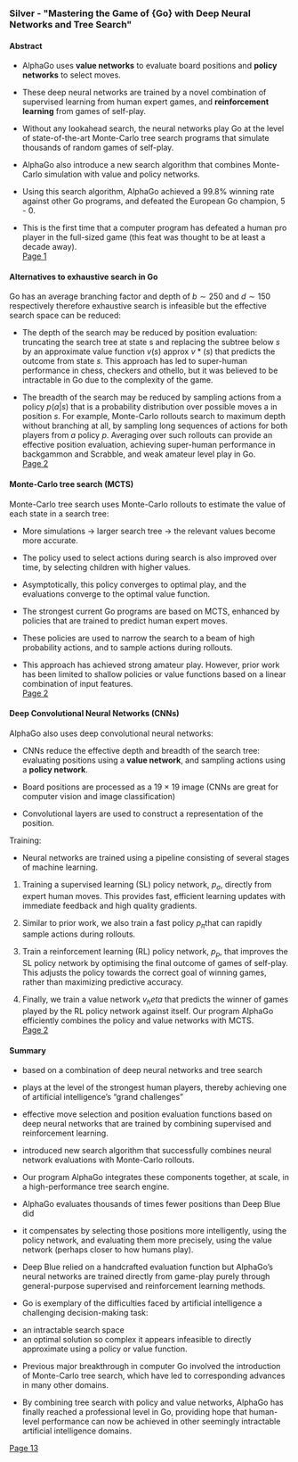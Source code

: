 ### Silver - "Mastering the Game of {Go} with Deep Neural Networks and Tree Search" ###

#### Abstract ####

* AlphaGo uses **value networks** to evaluate board positions and **policy networks** to select moves. 

* These deep neural networks are trained by a novel combination of supervised learning from human expert games, and **reinforcement learning** from games of self-play. 

* Without any lookahead search, the neural networks play Go at the level of state-of-the-art Monte-Carlo tree search programs that simulate thousands of random games of self-play. 

* AlphaGo also introduce a new search algorithm that combines Monte-Carlo simulation with value and policy networks. 

* Using this search algorithm, AlphaGo achieved a 99.8% winning rate against other Go programs, and defeated the European Go champion, 5 - 0. 

* This is the first time that a computer program has defeated a human pro player in the full-sized game (this feat was thought to be at least a decade away).   
[Page 1](sk://SilverHuangEtAl16nature#1)

#### Alternatives to exhaustive search in Go ####

Go has an average branching factor and depth of $b \sim 250$ and $d \sim 150$ respectively therefore exhaustive search is infeasible but the effective search space can be reduced:

* The depth of the search may be reduced by position evaluation: truncating the search tree at state s and replacing the subtree below $s$ by an approximate value function $v(s)$ approx $v*(s)$ that predicts the outcome from state $s$. This approach has led to super-human performance in chess, checkers and othello, but it was believed to be intractable in Go due to the complexity of the game. 

* The breadth of the search may be reduced by sampling actions from a policy $p(a|s)$ that is a probability distribution over possible moves a in position $s$. For example, Monte-Carlo rollouts search to maximum depth without branching at all, by sampling long sequences of actions for both players from $a$ policy $p$. Averaging over such rollouts can provide an effective position evaluation, achieving super-human performance in backgammon and Scrabble, and weak amateur level play in Go.   
[Page 2](sk://SilverHuangEtAl16nature#2)

#### Monte-Carlo tree search (MCTS) ####

Monte-Carlo tree search uses Monte-Carlo rollouts to estimate the value of each state in a search tree: 

* More simulations -> larger search tree -> the relevant values become more accurate. 

* The policy used to select actions during search is also improved over time, by selecting children with higher values. 

* Asymptotically, this policy converges to optimal play, and the evaluations converge to the optimal value function. 

* The strongest current Go programs are based on MCTS, enhanced by policies that are trained to predict human expert moves. 

* These policies are used to narrow the search to a beam of high probability actions, and to sample actions during rollouts. 

* This approach has achieved strong amateur play. However, prior work has been limited to shallow policies  or value functions based on a linear combination of input features.   
[Page 2](sk://SilverHuangEtAl16nature#2)

#### Deep Convolutional Neural Networks (CNNs) ####

AlphaGo also uses deep convolutional neural networks:

* CNNs reduce the effective depth and breadth of the search tree: evaluating positions using a **value network**, and sampling actions using a **policy network**.

* Board positions are processed as a 19 × 19 image (CNNs are great for computer vision and image classification)

* Convolutional layers are used to construct a representation of the position. 

Training:

* Neural networks are trained using a pipeline consisting of several stages of machine learning. 

1. Training a supervised learning (SL) policy network, $p_\sigma$, directly from expert human moves. This provides fast, efficient learning updates with immediate feedback and high quality gradients. 

2. Similar to prior work, we also train a fast policy $p_\pi$that can rapidly sample actions during rollouts. 

3. Train a reinforcement learning (RL) policy network, $p_p$, that improves the SL policy network by optimising the final outcome of games of self-play. This adjusts the policy towards the correct goal of winning games, rather than maximizing predictive accuracy. 

4. Finally, we train a value network $v_	heta$ that predicts the winner of games played by the RL policy network against itself. Our program AlphaGo efficiently combines the policy and value networks with MCTS.   
[Page 2](sk://SilverHuangEtAl16nature#2)

#### Summary ####

* based on a combination of deep neural networks and tree search

* plays at the level of the strongest human players, thereby achieving one of artificial intelligence’s “grand challenges” 

* effective move selection and position evaluation functions based on deep neural networks that are trained by combining supervised and reinforcement learning. 

* introduced new search algorithm that successfully combines neural network evaluations with Monte-Carlo rollouts. 

* Our program AlphaGo integrates these components together, at scale, in a high-performance tree search engine.

* AlphaGo evaluates thousands of times fewer positions than Deep Blue did
- it compensates by selecting those positions more intelligently, using the policy network, and evaluating them more precisely, using the value network (perhaps closer to how humans play). 

- Deep Blue relied on a handcrafted evaluation function but AlphaGo’s neural networks are trained directly from game-play purely through general-purpose supervised and reinforcement learning methods.

* Go is exemplary of the difficulties faced by artificial intelligence a challenging decision-making task:
- an intractable search space
- an optimal solution so complex it appears infeasible to directly approximate using a policy or value function. 

* Previous major breakthrough in computer Go involved the introduction of Monte-Carlo tree search,  which have led to corresponding advances in many other domains.  

* By combining tree search with policy and value networks, AlphaGo has finally reached a professional level in Go, providing hope that human-level performance can now be achieved in other seemingly intractable artificial intelligence domains.

   
[Page 13](sk://SilverHuangEtAl16nature#13)


